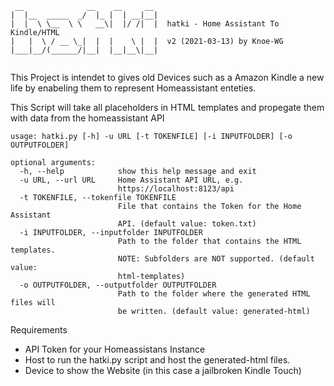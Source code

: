 ```
 __              __    __     __                                        
|  |__  _____  _/  |_ |  | __|__|                                       
|  |  \ \__  \ \   __\|  |/ /|  |  hatki - Home Assistant To Kindle/HTML
|   |  \ / __ \_|  |  |    \ |  |  v2 (2021-03-13) by Knoe-WG           
|___|__/(______/|__|  |__|__\|__|                                       


```


This Project is intendet to gives old Devices such as a Amazon Kindle a new life by enabeling them to represent Homeassistant enteties. 

This Script will take all placeholders in HTML templates and propegate them with data from the homeassistant API 

```
usage: hatki.py [-h] -u URL [-t TOKENFILE] [-i INPUTFOLDER] [-o OUTPUTFOLDER]

optional arguments:
  -h, --help            show this help message and exit
  -u URL, --url URL     Home Assistant API URL, e.g.
                        https://localhost:8123/api
  -t TOKENFILE, --tokenfile TOKENFILE
                        File that contains the Token for the Home Assistant
                        API. (default value: token.txt)
  -i INPUTFOLDER, --inputfolder INPUTFOLDER
                        Path to the folder that contains the HTML templates.
                        NOTE: Subfolders are NOT supported. (default value:
                        html-templates)
  -o OUTPUTFOLDER, --outputfolder OUTPUTFOLDER
                        Path to the folder where the generated HTML files will
                        be written. (default value: generated-html)
```


Requirements

* API Token for your Homeassistans Instance
* Host to run the hatki.py script and host the generated-html files.
* Device to show the Website (in this case a jailbroken Kindle Touch)
